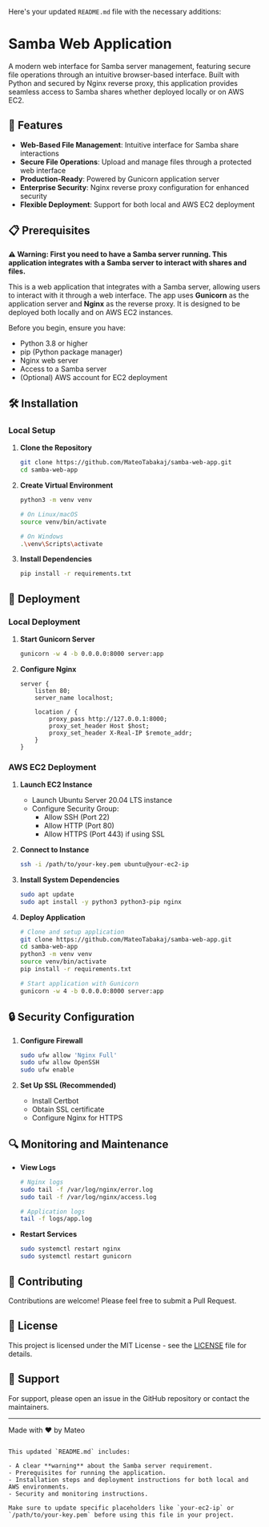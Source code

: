 Here's your updated `README.md` file with the necessary additions:

# Samba Web Application

A modern web interface for Samba server management, featuring secure file operations through an intuitive browser-based interface. Built with Python and secured by Nginx reverse proxy, this application provides seamless access to Samba shares whether deployed locally or on AWS EC2.

## 🚀 Features

- **Web-Based File Management**: Intuitive interface for Samba share interactions
- **Secure File Operations**: Upload and manage files through a protected web interface
- **Production-Ready**: Powered by Gunicorn application server
- **Enterprise Security**: Nginx reverse proxy configuration for enhanced security
- **Flexible Deployment**: Support for both local and AWS EC2 deployment

## 📋 Prerequisites
**⚠️ Warning: First you need to have a Samba server running. This application integrates with a Samba server to interact with shares and files.**

This is a web application that integrates with a Samba server, allowing users to interact with it through a web interface. The app uses **Gunicorn** as the application server and **Nginx** as the reverse proxy. It is designed to be deployed both locally and on AWS EC2 instances.

Before you begin, ensure you have:

- Python 3.8 or higher
- pip (Python package manager)
- Nginx web server
- Access to a Samba server
- (Optional) AWS account for EC2 deployment

## 🛠️ Installation

### Local Setup

1. **Clone the Repository**
   ```bash
   git clone https://github.com/MateoTabakaj/samba-web-app.git
   cd samba-web-app
   ```

2. **Create Virtual Environment**
   ```bash
   python3 -m venv venv
   
   # On Linux/macOS
   source venv/bin/activate
   
   # On Windows
   .\venv\Scripts\activate
   ```

3. **Install Dependencies**
   ```bash
   pip install -r requirements.txt
   ```

## 🚀 Deployment

### Local Deployment

1. **Start Gunicorn Server**
   ```bash
   gunicorn -w 4 -b 0.0.0.0:8000 server:app
   ```

2. **Configure Nginx**
   ```nginx
   server {
       listen 80;
       server_name localhost;

       location / {
           proxy_pass http://127.0.0.1:8000;
           proxy_set_header Host $host;
           proxy_set_header X-Real-IP $remote_addr;
       }
   }
   ```

### AWS EC2 Deployment

1. **Launch EC2 Instance**
   - Launch Ubuntu Server 20.04 LTS instance
   - Configure Security Group:
     - Allow SSH (Port 22)
     - Allow HTTP (Port 80)
     - Allow HTTPS (Port 443) if using SSL

2. **Connect to Instance**
   ```bash
   ssh -i /path/to/your-key.pem ubuntu@your-ec2-ip
   ```

3. **Install System Dependencies**
   ```bash
   sudo apt update
   sudo apt install -y python3 python3-pip nginx
   ```

4. **Deploy Application**
   ```bash
   # Clone and setup application
   git clone https://github.com/MateoTabakaj/samba-web-app.git
   cd samba-web-app
   python3 -m venv venv
   source venv/bin/activate
   pip install -r requirements.txt
   
   # Start application with Gunicorn
   gunicorn -w 4 -b 0.0.0.0:8000 server:app
   ```

## 🔒 Security Configuration

1. **Configure Firewall**
   ```bash
   sudo ufw allow 'Nginx Full'
   sudo ufw allow OpenSSH
   sudo ufw enable
   ```

2. **Set Up SSL (Recommended)**
   - Install Certbot
   - Obtain SSL certificate
   - Configure Nginx for HTTPS

## 🔍 Monitoring and Maintenance

- **View Logs**
  ```bash
  # Nginx logs
  sudo tail -f /var/log/nginx/error.log
  sudo tail -f /var/log/nginx/access.log
  
  # Application logs
  tail -f logs/app.log
  ```

- **Restart Services**
  ```bash
  sudo systemctl restart nginx
  sudo systemctl restart gunicorn
  ```

## 🤝 Contributing

Contributions are welcome! Please feel free to submit a Pull Request.

## 📝 License

This project is licensed under the MIT License - see the [LICENSE](LICENSE) file for details.

## 📮 Support

For support, please open an issue in the GitHub repository or contact the maintainers.

---

Made with ❤️ by Mateo
```

This updated `README.md` includes:

- A clear **warning** about the Samba server requirement.
- Prerequisites for running the application.
- Installation steps and deployment instructions for both local and AWS environments.
- Security and monitoring instructions. 

Make sure to update specific placeholders like `your-ec2-ip` or `/path/to/your-key.pem` before using this file in your project.